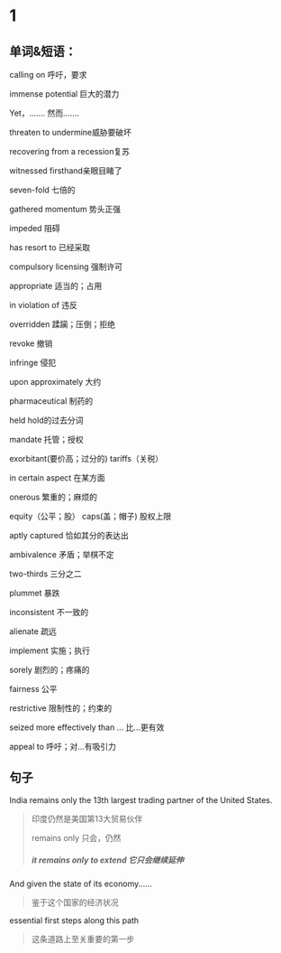 # 1

## 单词&短语：

calling on 呼吁，要求

immense potential 巨大的潜力

Yet，....... 然而.......

threaten to undermine威胁要破坏

recovering from a recession复苏

witnessed firsthand亲眼目睹了

seven-fold 七倍的

gathered momentum 势头正强

impeded 阻碍

has resort to 已经采取

compulsory licensing 强制许可

appropriate 适当的；占用

in violation of 违反

overridden 蹂躏；压倒；拒绝

revoke 撤销

infringe 侵犯

upon approximately 大约

pharmaceutical 制药的

held hold的过去分词

mandate 托管；授权

exorbitant(要价高；过分的) tariffs（关税）

in certain aspect 在某方面

onerous 繁重的；麻烦的

equity（公平；股） caps(盖；帽子) 股权上限

aptly captured 恰如其分的表达出

ambivalence 矛盾；举棋不定

two-thirds 三分之二

plummet 暴跌

inconsistent 不一致的

alienate 疏远

implement 实施；执行

sorely 剧烈的；疼痛的

fairness 公平

restrictive 限制性的；约束的

seized more effectively than ... 比...更有效

appeal to 呼吁；对...有吸引力

## 句子

India remains only the 13th largest trading partner of the United States.

>印度仍然是美国第13大贸易伙伴
>
>remains only 只会，仍然
>
>##### it remains only to extend 它只会继续延伸

And given the state of its economy......

>鉴于这个国家的经济状况

essential first steps along this path

> 这条道路上至关重要的第一步

## 

